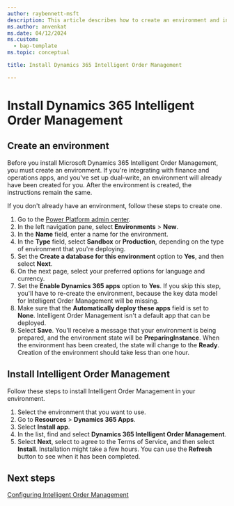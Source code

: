 ```yaml
---
author: raybennett-msft
description: This article describes how to create an environment and install Intelligent Order Management as a standalone application.
ms.author: anvenkat
ms.date: 04/12/2024
ms.custom: 
  - bap-template
ms.topic: conceptual

title: Install Dynamics 365 Intelligent Order Management

---
```


# Install Dynamics 365 Intelligent Order Management

## Create an environment

Before you install Microsoft Dynamics 365 Intelligent Order Management, you must create an environment. If you're integrating with finance and operations apps, and you've set up dual-write, an environment will already have been created for you. After the environment is created, the instructions remain the same.

If you don't already have an environment, follow these steps to create one.

1. Go to the [Power Platform admin center](https://admin.powerplatform.microsoft.com).
2. In the left navigation pane, select **Environments** \> **New**.
3. In the **Name** field, enter a name for the environment.
4. In the **Type** field, select **Sandbox** or **Production**, depending on the type of environment that you're deploying.
5. Set the **Create a database for this environment** option to **Yes**, and then select **Next**.
6. On the next page, select your preferred options for language and currency.
7. Set the **Enable Dynamics 365 apps** option to **Yes**. If you skip this step, you'll have to re-create the environment, because the key data model for Intelligent Order Management will be missing.
8. Make sure that the **Automatically deploy these apps** field is set to **None**. Intelligent Order Management isn't a default app that can be deployed.
9. Select **Save**. You'll receive a message that your environment is being prepared, and the environment state will be **PreparingInstance**. When the environment has been created, the state will change to the **Ready**. Creation of the environment should take less than one hour.

## Install Intelligent Order Management

Follow these steps to install Intelligent Order Management in your environment.

1. Select the environment that you want to use.
2. Go to **Resources** \> **Dynamics 365 Apps**.
3. Select **Install app**.
4. In the list, find and select **Dynamics 365 Intelligent Order Management**.
5. Select **Next**, select to agree to the Terms of Service, and then select **Install**. Installation might take a few hours. You can use the **Refresh** button to see when it has been completed.

## Next steps

[Configuring Intelligent Order Management](setup.md)
